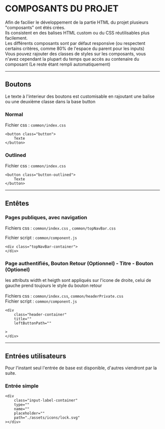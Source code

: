 # COMPOSANTS DU PROJET

Afin de facilier le développement de la partie HTML du projet plusieurs "composants" ont étés crées.
<br>Ils consistent en des balises HTML custom ou du CSS réutilisables plus facilement.
<br>Les différents composants sont par défaut responsive (ou respectent certains critères, comme 80% de l'espace du parent pour les inputs)
<br>Vous pouvez rajouter des classes de styles sur les composants, vous n'avez cependant la plupart du temps que accès au contenaire du composant (Le reste étant rempli automatiquement)

---

## Boutons

Le texte à l'interieur des boutons est customisable en rajoutant une balise ou une deuxième classe dans la base button

### Normal

Fichier css : `common/index.css`

    <button class="button">
        Texte
    </button>

### Outlined

Fichier css : `common/index.css`

    <button class="button-outlined">
        Texte
    </button>

---

## Entêtes

### Pages publiques, avec navigation

Fichiers css :
`common/index.css`
, `common/topNavBar.css`<br>

Fichier script :
`common/component.js`

    <div class="topNavBar-container">
    </div>

### Page authentifiés, Bouton Retour (Optionnel) - Titre - Bouton (Optionel)

les attributs width et heigth sont appliqués sur l'icone de droite, celui de gauche prend toujours le style du bouton retour<br><br>
Fichiers css :
`common/index.css`, `common/headerPrivate.css`<br>
Fichier script :
`common/component.js`

    <div
        class="header-container"
        title=""
        leftButtonPath=""

    >
    </div>

---

## Entrées utilisateurs

Pour l'instant seul l'entrée de base est disponible, d'autres viendront par la suite.

### Entrée simple

    <div
        class="input-label-container"
        type=""
        name=""
        placeholder=""
        path="./assets/icons/lock.svg"
    ></div>
